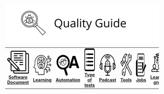 ![Quality Guide](https://github.com/EloPo/Quality-guide/blob/master/image/quality-guide.png)


<center>
<table>
 <tr>
<td align="center"><a href="./Software Document"><img src="https://github.com/EloPo/Quality-guide/blob/master/image/document.png" width="75px;" height="75px;" alt="Software Document"/><br/><b>Software Document</b></a><br /></td>
   
   <td align="center"><a href="./Learning"><img src="https://github.com/EloPo/Quality-guide/blob/master/image/learning.png" width="75px;" height="75px;" alt="Learning"/><br/><b>Learning</b></a><br /></td>
   
   <td align="center"><a href="./Automation"><img src="https://github.com/EloPo/Quality-guide/blob/master/image/automation.png" width="75px;" height="75px;" alt="Automation"/><br/><b>Automation</b></a><br /></td>
   
   <td align="center"><a href="./Type of tests"><img src="https://github.com/EloPo/Quality-guide/blob/master/image/type%20of%20tests.png" width="75px;" height="75px;" alt="Type of tests"/><br/><b>Type of tests</b></a><br /></td>
 
 <td align="center"><a href="./Podcast"><img src="https://github.com/EloPo/Quality-guide/blob/master/image/podcast.jpg" width="75px;" height="75px;" alt="Podcast"/><br/><b>Podcast</b></a><br /></td>
 
 <td align="center"><a href="./Tools"><img src="https://github.com/EloPo/Quality-guide/blob/master/image/tools.png" width="75px;" height="75px;" alt="Tools"/><br/><b>Tools</b></a><br /></td>
 
 <td align="center"><a href="./Jobs"><img src="https://github.com/EloPo/Quality-guide/blob/master/image/jobs.png" width="75px;" height="75px;" alt="Jobs"/><br/><b>Jobs</b></a><br /></td>
 
 <td align="center"><a href="./Learning group"><img src="https://github.com/EloPo/Quality-guide/blob/master/image/learning%20group.jfif" width="75px;" height="75px;" alt="Learning group"/><br/><b>Learning group</b></a><br /></td>
  
  </tr>
 </table>
